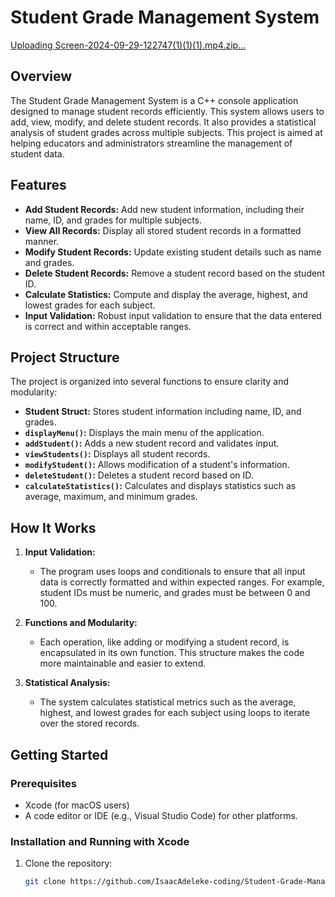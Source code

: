 # Student Grade Management System
[Uploading Screen-2024-09-29-122747(1)(1)(1).mp4.zip…]()

## Overview
The Student Grade Management System is a C++ console application designed to manage student records efficiently. This system allows users to add, view, modify, and delete student records. It also provides a statistical analysis of student grades across multiple subjects. This project is aimed at helping educators and administrators streamline the management of student data.

## Features
- **Add Student Records:** Add new student information, including their name, ID, and grades for multiple subjects.
- **View All Records:** Display all stored student records in a formatted manner.
- **Modify Student Records:** Update existing student details such as name and grades.
- **Delete Student Records:** Remove a student record based on the student ID.
- **Calculate Statistics:** Compute and display the average, highest, and lowest grades for each subject.
- **Input Validation:** Robust input validation to ensure that the data entered is correct and within acceptable ranges.

## Project Structure
The project is organized into several functions to ensure clarity and modularity:

- **Student Struct:** Stores student information including name, ID, and grades.
- **`displayMenu()`:** Displays the main menu of the application.
- **`addStudent()`:** Adds a new student record and validates input.
- **`viewStudents()`:** Displays all student records.
- **`modifyStudent()`:** Allows modification of a student's information.
- **`deleteStudent()`:** Deletes a student record based on ID.
- **`calculateStatistics()`:** Calculates and displays statistics such as average, maximum, and minimum grades.

## How It Works
1. **Input Validation:**
   - The program uses loops and conditionals to ensure that all input data is correctly formatted and within expected ranges. For example, student IDs must be numeric, and grades must be between 0 and 100.

2. **Functions and Modularity:**
   - Each operation, like adding or modifying a student record, is encapsulated in its own function. This structure makes the code more maintainable and easier to extend.

3. **Statistical Analysis:**
   - The system calculates statistical metrics such as the average, highest, and lowest grades for each subject using loops to iterate over the stored records.

## Getting Started
### Prerequisites
- Xcode (for macOS users)
- A code editor or IDE (e.g., Visual Studio Code) for other platforms.

### Installation and Running with Xcode
1. Clone the repository:
   ```bash
   git clone https://github.com/IsaacAdeleke-coding/Student-Grade-Management-System.git
